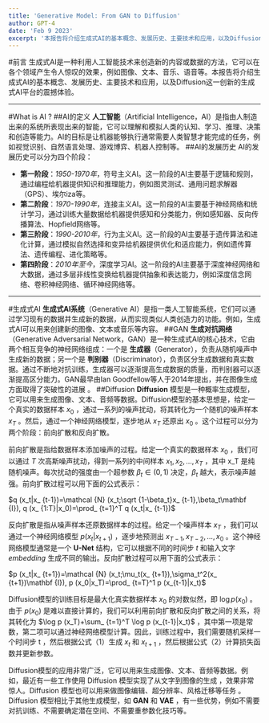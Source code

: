 ```yaml
---
title: 'Generative Model: From GAN to Diffusion'
author: GPT-4
date: 'Feb 9 2023'
excerpt: '本报告将介绍生成式AI的基本概念、发展历史、主要技术和应用，以及Diffusion这一创新的生成式AI平台的震撼体验'
---
```

#前言
生成式AI是一种利用人工智能技术来创造新的内容或数据的方法，它可以在各个领域产生令人惊叹的效果，例如图像、文本、音乐、语音等。本报告将介绍生成式AI的基本概念、发展历史、主要技术和应用，以及Diffusion这一创新的生成式AI平台的震撼体验。
___
#What is AI ?
##AI的定义
__人工智能__（Artificial Intelligence，AI）是指由人制造出来的系统所表现出来的智能，它可以理解和模拟人类的认知、学习、推理、决策和创造等能力。AI的目标是让机器能够执行通常需要人类智慧才能完成的任务，例如视觉识别、自然语言处理、游戏博弈、机器人控制等。
##AI的发展历史
AI的发展历史可以分为四个阶段：
- __第一阶段__：_1950-1970年_，符号主义AI。这一阶段的AI主要基于逻辑和规则，通过编程给机器提供知识和推理能力，例如图灵测试、通用问题求解器（GPS）、埃尔iza等。
- __第二阶段__：_1970-1990年_，连接主义AI。这一阶段的AI主要基于神经网络和统计学习，通过训练大量数据给机器提供感知和分类能力，例如感知器、反向传播算法、Hopfield网络等。
- __第三阶段__：_1990-2010年_，行为主义AI。这一阶段的AI主要基于遗传算法和进化计算，通过模拟自然选择和变异给机器提供优化和适应能力，例如遗传算法、遗传编程、进化策略等。
- __第四阶段__：_2010年至今_，深度学习AI。这一阶段的AI主要基于深度神经网络和大数据，通过多层非线性变换给机器提供抽象和表达能力，例如深度信念网络、卷积神经网络、循环神经网络等。
____
#生成式AI
__生成式AI系统__（Generative AI）是指一类人工智能系统，它们可以通过学习现有的数据并生成新的数据，从而实现类似人类创造力的功能。例如，生成式AI可以用来创建新的图像、文本或音乐等内容。
##GAN
__生成对抗网络__（Generative Adversarial Network，GAN）是一种生成式AI的核心技术，它由两个相互竞争的神经网络组成：一个是 __生成器__（Generator），负责从随机噪声中生成新的数据；另一个是 __判别器__（Discriminator），负责区分生成数据和真实数据。通过不断地对抗训练，生成器可以逐渐提高生成数据的质量，而判别器可以逐渐提高区分能力。GAN最早由Ian Goodfellow等人于2014年提出，并在图像生成方面取得了突破性的进展 。
##Diffusion
__Diffusion__ 模型是一种概率生成模型，它可以用来生成图像、文本、音频等数据。Diffusion模型的基本思想是，给定一个真实的数据样本 $x_0$ ，通过一系列的噪声扰动，将其转化为一个随机的噪声样本 $x_T$ 。然后，通过一个神经网络模型，逐步地从 $x_T$ 还原出 $x_0$ 。这个过程可以分为两个阶段：前向扩散和反向扩散。

前向扩散是指给数据样本添加噪声的过程。给定一个真实的数据样本 $x_0$ ，我们可以通过 $T$ 次高斯噪声扰动，得到一系列的中间样本 $x_1,x_2,…,x_T$ ，其中 x_T 是纯随机噪声。每次扰动的强度由一个超参数 $\beta_t\in (0,1)$ 决定，$\beta_t$ 越大，表示噪声越强。前向扩散过程可以用下面的公式表示：

$q (x_t|x_ {t-1})=\mathcal {N} (x_t;\sqrt {1-\beta_t}x_ {t-1},\beta_t\mathbf {I}), q (x_ {1:T}|x_0)=\prod_ {t=1}^T q (x_t|x_ {t-1})$

反向扩散是指从噪声样本还原数据样本的过程。给定一个噪声样本 $x_T$ ，我们可以通过一个神经网络模型 $p (x_t|x_ {t+1})$ ，逐步地预测出 $x_{T-1},x_{T-2},…,x_0$ 。这个神经网络模型通常是一个 __U-Net__ 结构，它可以根据不同的时间步 $t$ 和输入文字 $embedding$ 生成不同的输出。反向扩散过程可以用下面的公式表示：

$p (x_t|x_ {t+1})=\mathcal {N} (x_t;\mu_t(x_ {t+1}),\sigma_t^2(x_ {t+1})\mathbf {I}), p (x_0|x_T)=\prod_ {t=T}^1 p (x_{t-1}|x_t)$

Diffusion模型的训练目标是最大化真实数据样本 $x_0$ 的对数似然，即 $\log p (x_0)$ 。由于 $p (x_0)$ 是难以直接计算的，我们可以利用前向扩散和反向扩散之间的关系，将其转化为 $\log p (x_T)+\sum_ {t=1}^T \log p (x_{t-1}|x_t)$ ，其中第一项是常数，第二项可以通过神经网络模型计算。因此，训练过程中，我们需要随机采样一个时间步 t ，然后根据公式（1）生成 $x_t$ 和 $x_{t+1}$ ，然后根据公式（2）计算损失函数并更新参数。

Diffusion模型的应用非常广泛，它可以用来生成图像、文本、音频等数据。例如，最近有一些工作使用 Diffusion 模型实现了从文字到图像的生成 ，效果非常惊人。Diffusion 模型也可以用来做图像编辑、超分辨率、风格迁移等任务 。Diffusion 模型相比于其他生成模型，如 __GAN__ 和 __VAE__ ，有一些优势，例如不需要对抗训练、不需要确定潜在空间、不需要重参数化技巧等。